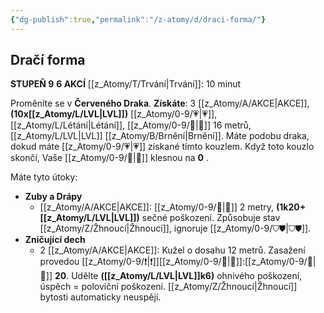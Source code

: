 ```yaml
---
{"dg-publish":true,"permalink":"/z-atomy/d/draci-forma/"}
---
```


## Dračí forma
**STUPEŇ 9**
**6 AKCÍ**
[[z_Atomy/T/Trvání\|Trvání]]: 10 minut

Proměníte se v **Červeného Draka**. 
**Získáte**: 3 [[z_Atomy/A/AKCE\|AKCE]], **(10x[[z_Atomy/L/LVL\|LVL]])** [[z_Atomy/0-9/💗\|💗]], [[z_Atomy/L/Létání\|Létání]], [[z_Atomy/0-9/🏃\|🏃]] 16 metrů, [[z_Atomy/L/LVL\|LVL]] [[z_Atomy/B/Brnění\|Brnění]].
Máte podobu draka, dokud máte [[z_Atomy/0-9/💗\|💗]] získané tímto kouzlem. 
Když toto kouzlo skončí, Vaše [[z_Atomy/0-9/💖\|💖]] klesnou na **0** .

Máte tyto útoky:
- **Zuby a Drápy**
	- [[z_Atomy/A/AKCE\|AKCE]]: [[z_Atomy/0-9/🫱\|🫱]] 2 metry, **(1k20+[[z_Atomy/L/LVL\|LVL]])** sečné poškození. Způsobuje stav [[z_Atomy/Z/Žhnoucí\|Žhnoucí]], ignoruje [[z_Atomy/0-9/⛉⛊\|⛉⛊]].
- **Zničující dech**
	- 2 [[z_Atomy/A/AKCE\|AKCE]]: Kužel o dosahu 12 metrů. Zasažení provedou [[z_Atomy/0-9/❗\|❗]][[z_Atomy/0-9/🎯\|🎯]]:[[z_Atomy/0-9/📶\|📶]] **20**. Udělte **([[z_Atomy/L/LVL\|LVL]]k6)** ohnivého poškození, úspěch = poloviční poškození. [[z_Atomy/Z/Žhnoucí\|Žhnoucí]] bytosti automaticky neuspějí.